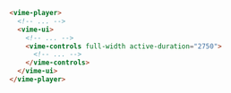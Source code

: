 ```html {5-7} title="example.html"
<vime-player>
  <!-- ... -->
  <vime-ui>
    <!-- ... -->
    <vime-controls full-width active-duration="2750">
      <!-- ... -->
    </vime-controls>
  </vime-ui>
</vime-player>
```
